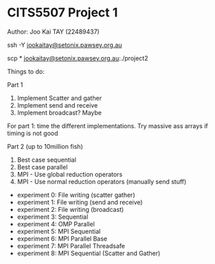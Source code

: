 # CITS5507 Project 1 

Author: Joo Kai TAY (22489437)


ssh -Y jookaitay@setonix.pawsey.org.au

scp * jookaitay@setonix.pawsey.org.au:./project2


Things to do:

Part 1
1. Implement Scatter and gather
2. Implement send and receive
3. Implement broadcast? Maybe

For part 1: time the different implementations. Try massive ass arrays if timing is not good 

Part 2 (up to 10million fish)
1. Best case sequential
2. Best case parallel
3. MPI - Use global reduction operators
4. MPI - Use normal reduction operators (manually send stuff)

- experiment 0: File writing (scatter gather)
- experiment 1: File writing (send and receive)
- experiment 2: File writing (broadcast)
- experiment 3: Sequential
- experiment 4: OMP Parallel
- experiment 5: MPI Sequential
- experiment 6: MPI Parallel Base
- experiment 7: MPI Parallel Threadsafe
- experiment 8: MPI Sequential (Scatter and Gather)